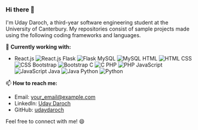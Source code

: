 ### Hi there 👋

<!--
**udaydaroch/udaydaroch** is a ✨ _special_ ✨ repository because its `README.md` (this file) appears on your GitHub profile.

Here are some ideas to get you started:

- 🔭 I’m currently working on ...
- 🌱 I’m currently learning ...
- 👯 I’m looking to collaborate on ...
- 🤔 I’m looking for help with ...
- 💬 Ask me about ...
- 📫 How to reach me: ...
- 😄 Pronouns: ...
- ⚡ Fun fact: ...
-->

I'm Uday Daroch, a third-year software engineering student at the University of Canterbury. 
My repositories consist of sample projects made using the following coding frameworks and languages.

🔭 **Currently working with:**
- React.js ![React.js](https://img.shields.io/badge/-React.js-61DAFB?logo=react&logoColor=white)
  Flask ![Flask](https://img.shields.io/badge/-Flask-000000?logo=flask&logoColor=white)
  MySQL ![MySQL](https://img.shields.io/badge/-MySQL-4479A1?logo=mysql&logoColor=white)
  HTML ![HTML](https://img.shields.io/badge/-HTML-E34F26?logo=html5&logoColor=white)
  CSS ![CSS](https://img.shields.io/badge/-CSS-1572B6?logo=css3&logoColor=white)
  Bootstrap ![Bootstrap](https://img.shields.io/badge/-Bootstrap-563D7C?logo=bootstrap&logoColor=white)
  C ![C](https://img.shields.io/badge/-C-A8B9CC?logo=c&logoColor=white)
  PHP ![PHP](https://img.shields.io/badge/-PHP-777BB4?logo=php&logoColor=white)
  JavaScript ![JavaScript](https://img.shields.io/badge/-JavaScript-F7DF1E?logo=javascript&logoColor=black)
  Java ![Java](https://img.shields.io/badge/-Java-007396?logo=java&logoColor=white)
  Python ![Python](https://img.shields.io/badge/-Python-3776AB?logo=python&logoColor=white)

📫 **How to reach me:**
- Email: [your_email@example.com](mailto:your_email@example.com)
- LinkedIn: [Uday Daroch](https://www.linkedin.com/in/udaydaroch/)
- GitHub: [udaydaroch](https://github.com/udaydaroch)

Feel free to connect with me! 😄
